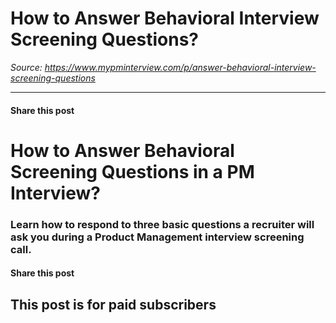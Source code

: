 # How to Answer Behavioral Interview Screening Questions?

*Source: https://www.mypminterview.com/p/answer-behavioral-interview-screening-questions*

---

#### Share this post

# How to Answer Behavioral Screening Questions in a PM Interview?

### Learn how to respond to three basic questions a recruiter will ask you during a Product Management interview screening call.

#### Share this post

## This post is for paid subscribers

